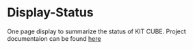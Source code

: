 Display-Status
===============

One page display to summarize the status of KIT CUBE. Project documentaion can be found [here](http://kit-ipe.github.io/Kitcube-Status/)


